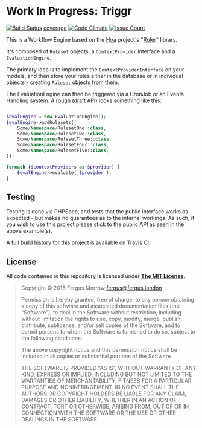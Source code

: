 # Work In Progress: Triggr

[![Build Status](https://travis-ci.org/FergusInLondon/Triggr.svg?branch=master)](https://travis-ci.org/FergusInLondon/Triggr) [coverage]() [![Code Climate](https://codeclimate.com/github/FergusInLondon/Triggr/badges/gpa.svg)](https://codeclimate.com/github/FergusInLondon/Triggr) [![Issue Count](https://codeclimate.com/github/FergusInLondon/Triggr/badges/issue_count.svg)](https://codeclimate.com/github/FergusInLondon/Triggr)

This is a Workflow Engine based on the [Hoa](http://hoa-project.net/En/) project's "[Ruler](http://hoa-project.net/En/Literature/Hack/Ruler.html)" library.

It's composed of `Ruleset` objects, a `ContextProvider` interface and a `EvaluationEngine`.

The primary idea is to implement the `ContextProviderInterface` on your models, and then store your rules either in the database or in individual objects - creating `Ruleset` objects from them.

The EvaluationEngine can then be triggered via a CronJob or an Events Handling system. A rough (draft API) looks something like this:

```php

$evalEngine = new EvaluationEngine();
$evalEngine->addRulesets([
	Some/Namespace/RulesetOne::class,
	Some/Namespace/RulesetTwo::class,
	Some/Namespace/RulesetThree::class,
	Some/Namespace/RulesetFour::class,
	Some/Namespace/RulesetFive::class,
]);

foreach ($contextProviders as $provider) {
	$evalEngine->evaluate( $provider );
}

```

## Testing

Testing is done via PHPSpec, and tests that the public interface works as expected - but makes no guarantees as to the internal workings. As such, if you wish to use this project please stick to the public API as seen in the above example(s).

A [full build history](https://travis-ci.org/FergusInLondon/Triggr/builds) for this project is available on Travis CI.

## License

All code contained in this repository is licensed under **[The MIT License](https://opensource.org/licenses/MIT)**.

> Copyright © 2016 Fergus Morrow <fergus@fergus.london>
> 
> Permission is hereby granted, free of charge, to any person
obtaining a copy of this software and associated documentation
files (the “Software”), to deal in the Software without
restriction, including without limitation the rights to use,
copy, modify, merge, publish, distribute, sublicense, and/or sell
copies of the Software, and to permit persons to whom the
Software is furnished to do so, subject to the following
conditions:
> 
> The above copyright notice and this permission notice shall be
included in all copies or substantial portions of the Software.
> 
> THE SOFTWARE IS PROVIDED “AS IS”, WITHOUT WARRANTY OF ANY KIND,
EXPRESS OR IMPLIED, INCLUDING BUT NOT LIMITED TO THE WARRANTIES
OF MERCHANTABILITY, FITNESS FOR A PARTICULAR PURPOSE AND
NONINFRINGEMENT. IN NO EVENT SHALL THE AUTHORS OR COPYRIGHT
HOLDERS BE LIABLE FOR ANY CLAIM, DAMAGES OR OTHER LIABILITY,
WHETHER IN AN ACTION OF CONTRACT, TORT OR OTHERWISE, ARISING
FROM, OUT OF OR IN CONNECTION WITH THE SOFTWARE OR THE USE OR
OTHER DEALINGS IN THE SOFTWARE.
